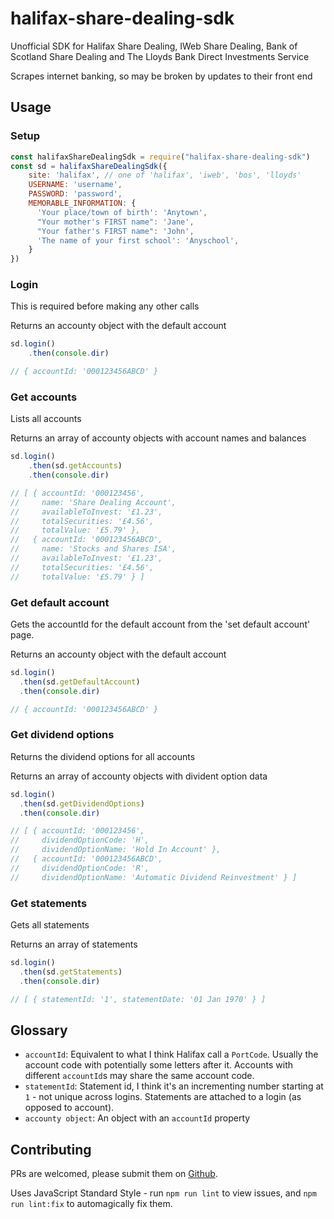 # halifax-share-dealing-sdk

Unofficial SDK for Halifax Share Dealing, IWeb Share Dealing, Bank of Scotland Share Dealing and The Lloyds Bank Direct Investments Service

Scrapes internet banking, so may be broken by updates to their front end

## Usage

### Setup

```js
const halifaxShareDealingSdk = require("halifax-share-dealing-sdk")
const sd = halifaxShareDealingSdk({
    site: 'halifax', // one of 'halifax', 'iweb', 'bos', 'lloyds'
    USERNAME: 'username',
    PASSWORD: 'password',
    MEMORABLE_INFORMATION: {
      'Your place/town of birth': 'Anytown',
      "Your mother's FIRST name": 'Jane',
      "Your father's FIRST name": 'John',
      'The name of your first school': 'Anyschool',
    }
})
```

### Login

This is required before making any other calls

Returns an accounty object with the default account

```js
sd.login()
    .then(console.dir)

// { accountId: '000123456ABCD' }
```

### Get accounts

Lists all accounts

Returns an array of accounty objects with account names and balances

```js
sd.login()
    .then(sd.getAccounts)
    .then(console.dir)

// [ { accountId: '000123456',
//     name: 'Share Dealing Account',
//     availableToInvest: '£1.23',
//     totalSecurities: '£4.56',
//     totalValue: '£5.79' },
//   { accountId: '000123456ABCD',
//     name: 'Stocks and Shares ISA',
//     availableToInvest: '£1.23',
//     totalSecurities: '£4.56',
//     totalValue: '£5.79' } ]
```

### Get default account

Gets the accountId for the default account from the 'set default account' page.

Returns an accounty object with the default account

```js
sd.login()
  .then(sd.getDefaultAccount)
  .then(console.dir)

// { accountId: '000123456ABCD' }
```

### Get dividend options

Returns the dividend options for all accounts

Returns an array of accounty objects with divident option data

```js
sd.login()
  .then(sd.getDividendOptions)
  .then(console.dir)

// [ { accountId: '000123456',
//     dividendOptionCode: 'H',
//     dividendOptionName: 'Hold In Account' },
//   { accountId: '000123456ABCD',
//     dividendOptionCode: 'R',
//     dividendOptionName: 'Automatic Dividend Reinvestment' } ]
```

### Get statements

Gets all statements

Returns an array of statements

```js
sd.login()
  .then(sd.getStatements)
  .then(console.dir)

// [ { statementId: '1', statementDate: '01 Jan 1970' } ]
```

## Glossary

- `accountId`: Equivalent to what I think Halifax call a `PortCode`. Usually the account code with potentially some letters after it. Accounts with different `accountId`s may share the same account code.
- `statementId`: Statement id, I think it's an incrementing number starting at `1` - not unique across logins. Statements are attached to a login (as opposed to account).
- `accounty object`: An object with an `accountId` property

## Contributing

PRs are welcomed, please submit them on [Github](https://github.com/domdomegg/halifax-share-dealing-sdk/pulls).

Uses JavaScript Standard Style - run `npm run lint` to view issues, and `npm run lint:fix` to automagically fix them.